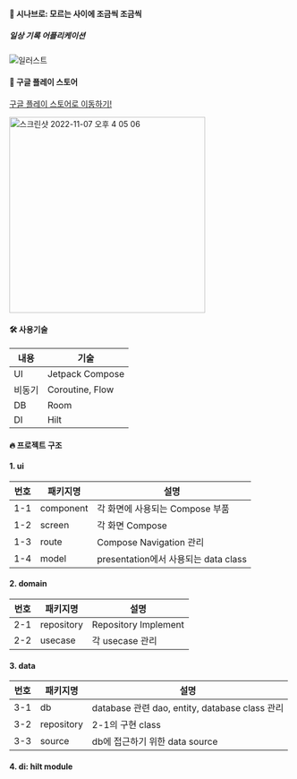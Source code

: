 #### 📌 시나브로: 모르는 사이에 조금씩 조금씩
##### 일상 기록 어플리케이션
![일러스트](https://user-images.githubusercontent.com/22411296/200245318-764285c4-d825-494c-b833-6b93bc3621e5.jpg)

#### 🍿 구글 플레이 스토어
[구글 플레이 스토어로 이동하기!](https://play.google.com/store/apps/details?id=com.haman.dearme)

<img width="350" alt="스크린샷 2022-11-07 오후 4 05 06" src="https://user-images.githubusercontent.com/22411296/200245884-b2cc569c-ae98-48cf-a35c-5403341ac9a0.png">

#### 🛠 사용기술
|내용|기술|
|----------|----------------------|
|UI|Jetpack Compose|
|비동기|Coroutine, Flow|
|DB|Room|
|DI|Hilt|

#### 🔥 프로젝트 구조
#### 1. ui
|번호|패키지명|설명|
|-----|------------------|----------------|
|1-1|component|각 화면에 사용되는 Compose 부품|
|1-2|screen|각 화면 Compose|
|1-3|route|Compose Navigation 관리|
|1-4|model|presentation에서 사용되는 data class|
#### 2. domain
|번호|패키지명|설명|
|-----|------------------|----------------|
|2-1|repository|Repository Implement|
|2-2|usecase|각 usecase 관리|
#### 3. data
|번호|패키지명|설명|
|-----|------------------|----------------|
|3-1|db|database 관련 dao, entity, database class 관리|
|3-2|repository|2-1의 구현 class|
|3-3|source|db에 접근하기 위한 data source|
#### 4. di: hilt module
